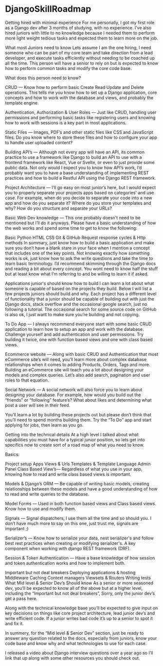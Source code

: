 # DjangoSkillRoadmap

Getting hired with minimal experience
For me personally, I got my first role as a Django dev after 3 months of studying, with no experience. I’ve also hired juniors with little to no knowledge because I needed them to perform more light weight tedious tasks and expected them to learn more on the job.

What most Juniors need to know
Lets assume I am the one hiring, I need someone who can be part of my core team and take direction from a lead developer, and execute tasks efficiently without needing to be coached up all the time. This person will have a senior to rely on but is expected to know how to perform common tasks and modify the core code base.

What does this person need to know?

CRUD — Know how to perform basic Create Read Update and Delete operations. This tells me you know how to set up a Django application, core concepts and how to work with the database and views, and probably the template engine.

Authentication, Authorization & User Roles — Just like CRUD, handling user permissions and performing basic tasks like registering users and knowing how to work with sessions is a key part in most applications.

Static Files — Images, PDF’s and other static files like CSS and JavaScript files. Do you know where to store these files and how to configure your app to handle user uploaded content?

Building API’s — Although not every app will have an API, its common practice to use a framework like Django to build an API to use with a frontend framework like React, Vue or Svelte, or even to just provide some public data. Not only would I expect you to know how API’s work, I’d probably want you to have a base understanding of implementing REST practices and how to build a Restful API using the Django REST framework.

Project Architecture — I’ll go easy on most junior’s here, but I would expect you to properly separate your projects apps based on categories' and use case. For example, when do you decide to separate your code into a new app and how do you separate it? Where do you store your templates and why? How do you structure and separate your URLs?

Basic Web Dev knowledge — This one probably doesn't need to be mentioned but I’ll do it anyways. Please have a basic understanding of how the web works and spend some time to get to know the following:

Basic Python
HTML
CSS
Git & GitHub
Request response cycles & Http methods
In summary, just know how to build a basic application and make sure you don’t have a blank stare in your face when I mention a concept that includes one of the key points. Not knowing exactly how something works is ok, just know how to ask the write questions and take the time to learn basic terminology. I’d recommend skimming through the Django docs and reading a bit about every concept. You wont need to know half the stuff but at least know what I’m referring to and be willing to learn it if asked.

Applications junior's should know how to build
I can learn a lot about what someone is capable of based on the projects they build. Below I will list a few projects juniors should build and why. Each project has a different level of functionality that a junior should be capable of building out with just the Django docs, stack overflow and the occasional google search, just no following a tutorial. The occasional search for some source code on GitHub is also ok, I just want to make sure you’re building and not copying.

To Do App — I always recommend everyone start with some basic CRUD application to learn how to setup an app and work with the database. Challenge yourself and add authentication and user permissions. Try building it twice, one with function based views and one with class based views.

Ecommerce website — Along with basic CRUD and Authentication that most eCommerce site’s will need, you’ll learn more about complex database relationships when it comes to adding Products, Orders, Tags and more. Building an eCommerce site will teach you a lot about designing your models and complex queries. Let’s also add search, pagination and user roles to that equation.

Social Network — A social network will also force you to learn about designing your database. For example, how would you build out the “friends” or “following” feature’s? What about likes and determining what post a user will see in their feed.

You’ll learn a lot by building these projects out but please don’t think that you’ll need to spend months building them. Try the “To Do” app and start applying for jobs, then learn as you go.

Getting into the technical details
At a high level I talked about what capabilities you must have for a typical junior position, so lets get into specifics now to create sort of a road map of what you need to know.

Basics:

Project setup
Apps
Views & Urls
Templates & Template Language
Admin Panel
Class Based View’s— Regardless of what you use in your app, knowing how to read and write class based views is important.

Models & Django’s ORM — Be capable of writing basic models, creating relationships between these models and have a good understanding of how to read and write queries to the database.

Model Forms — Used in both function based views and Class based views. Know how to use and modify them.

Signals — Signal dispatchers, I use them all the time and so should you. I don’t have much more to say on this one, just trust me, signals are important ;)

Serializer’s — Know how to serialize your data, nest serializer's and follow best rest practices when creating or modifying serializer's. A key component when working with django REST framework (DRF).

Session & Token Authentication — Have a base knowledge of how session and token authentication works and how to implement both.

Important but not deal breakers
Deploying applications & hosting
Middleware
Caching
Context managers
Viewsets & Routers
Writing tests
What Mid level & Senior Dev’s Should know
As a senior or more seasoned dev, you’ll be expected to know all of the above but at a higher level, including the “Important but not deal breakers”, Sorry, only the junior dev’s get a pass here.

Along with the technical knowledge base you’ll be expected to give input on key decisions on things like core project architecture, lead junior dev’s and write efficient code. If a junior writes bad code it’s up to a senior to spot it and fix it.

In summery, for the “Mid level & Senior Dev” section, just be ready to answer any question related to the docs, especially from juniors, know your code base and know why and what technologies to use for each case.

I released a video about Django interview questions over a year ago so I’ll link that up along with some other resources you should check out.
